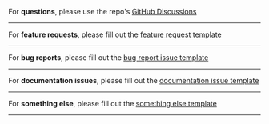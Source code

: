 For **questions**, please use the repo's [GitHub Discussions](https://github.com/graphql-nexus/nexus/discussions)

---

For **feature requests**, please fill out the [feature request template](https://github.com/graphql-nexus/nexus/issues/new?template=feature.md)

---

For **bug reports**, please fill out the [bug report issue template](https://github.com/graphql-nexus/nexus/issues/new?template=bug.md)

---

For **documentation issues**, please fill out the [documentation issue template](https://github.com/graphql-nexus/nexus/issues/new?template=docs.md)

---

For **something else**, please fill out the [something else template](https://github.com/graphql-nexus/nexus/issues/new?template=other.md)

---
